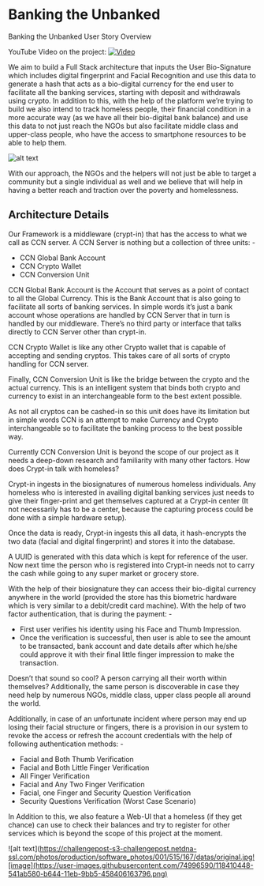 # Banking the Unbanked

Banking the Unbanked
User Story Overview

YouTube Video on the project:
[![Video](blob:https://imgur.com/0bc55a76-b746-41b9-b629-ee41df33fc75)](https://www.youtube.com/watch?v=fysaALvs85s)


We aim to build a Full Stack architecture that inputs the User Bio-Signature which includes digital fingerprint and Facial Recognition and use this data to generate a hash that acts as a bio-digital currency for the end user to facilitate all the banking services, starting with deposit and withdrawals using crypto.
In addition to this, with the help of the platform we’re trying to build we also intend to track homeless people, their financial condition in a more accurate way (as we have all their bio-digital bank balance) and use this data to not just reach the NGOs but also facilitate middle class and upper-class people, who have the access to smartphone resources to be able to help them.

![alt text](https://challengepost-s3-challengepost.netdna-ssl.com/photos/production/software_photos/001/515/166/datas/original.jpg)

With our approach, the NGOs and the helpers will not just be able to target a community but a single individual as well and we believe that will help in having a better reach and traction over the poverty and homelessness.

## Architecture Details


Our Framework is a middleware (crypt-in) that has the access to what we call as CCN server. A CCN Server is nothing but a collection of three units: -
- CCN Global Bank Account
- CCN Crypto Wallet
- CCN Conversion Unit

CCN Global Bank Account is the Account that serves as a point of contact to all the Global Currency. This is the Bank Account that is also going to facilitate all sorts of banking services. In simple words it’s just a bank account whose operations are handled by CCN Server that in turn is handled by our middleware.
There’s no third party or interface that talks directly to CCN Server other than crypt-in.

CCN Crypto Wallet is like any other Crypto wallet that is capable of accepting and sending cryptos. This takes care of all sorts of crypto handling for CCN server.

Finally, CCN Conversion Unit is like the bridge between the crypto and the actual currency. This is an intelligent system that binds both crypto and currency to exist in an interchangeable form to the best extent possible.

As not all cryptos can be cashed-in so this unit does have its limitation but in simple words CCN is an attempt to make Currency and Crypto interchangeable so to facilitate the banking process to the best possible way.

Currently CCN Conversion Unit is beyond the scope of our project as it needs a deep-down research and familiarity with many other factors.
How does Crypt-in talk with homeless?

Crypt-in ingests in the biosignatures of numerous homeless individuals. Any homeless who is interested in availing digital banking services just needs to give their finger-print and get themselves captured at a Crypt-in center (It not necessarily has to be a center, because the capturing process could be done with a simple hardware setup).

Once the data is ready, Crypt-in ingests this all data, it hash-encrypts the two data (facial and digital fingerprint) and stores it into the database.

A UUID is generated with this data which is kept for reference of the user. Now next time the person who is registered into Crypt-in needs not to carry the cash while going to any super market or grocery store.

With the help of their biosignature they can access their bio-digital currency anywhere in the world (provided the store has this biometric hardware which is very similar to a debit/credit card machine). With the help of two factor authentication, that is during the payment: -

- First user verifies his identity using his Face and Thumb Impression.
- Once the verification is successful, then user is able to see the amount to be transacted, bank account and date details after which he/she could approve it with their final little finger impression to make the transaction.

Doesn’t that sound so cool? A person carrying all their worth within themselves? Additionally, the same person is discoverable in case they need help by numerous NGOs, middle class, upper class people all around the world.

Additionally, in case of an unfortunate incident where person may end up losing their facial structure or fingers, there is a provision in our system to revoke the access or refresh the account credentials with the help of following authentication methods: -

- Facial and Both Thumb Verification
- Facial and Both Little Finger Verification
- All Finger Verification
- Facial and Any Two Finger Verification
- Facial, one Finger and Security Question Verification
- Security Questions Verification (Worst Case Scenario)


In Addition to this, we also feature a Web-UI that a homeless (if they get chance) can use to check their balances and try to register for other services which is beyond the scope of this project at the moment.

![alt text](https://challengepost-s3-challengepost.netdna-ssl.com/photos/production/software_photos/001/515/167/datas/original.jpg![image](https://user-images.githubusercontent.com/74996590/118410448-541ab580-b644-11eb-9bb5-458406163796.png)

